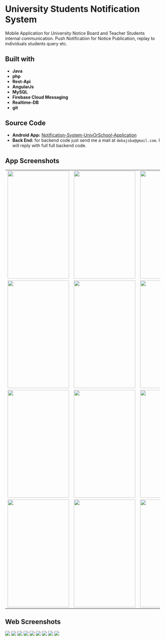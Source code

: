 # University Students Notification System

Mobile Application for University Notice Board and Teacher Students internal communication.
Push Notification for Notice Publication, replay to individuals students query etc.

## Built with
* **Java**
* **php**
* **Rest-Api**
* **AngularJs**
* **MySQL**
* **Firebase Cloud Messaging**
* **Realtime-DB**
* **git**

## Source Code 
- **Android App:**
[Notification-System-UnivOrSchool-Application](https://github.com/absjabed/Notification-System-UnivOrSchool-Application)
- **Back End:**
 for backend code just send me a mail at ```debajsba@gmail.com```. I will reply with full full backend code.

## App Screenshots
|||||
|:---:|:---:|:---:|:---:|
| <img src="./univnotify/a1univlogin.png" width="200" height="350" /> | <img src="./univnotify/a2teacherlogin.png" width="200" height="350" /> | <img src="./univnotify/a2teacherReg.png" width="200" height="350"/> | <img src="./univnotify/a3teacherhome.png" width="200" height="350" /> |
| <img src="./univnotify/a4teacherProfile.png" width="200" height="350" /> | <img src="./univnotify/a5sendpushnotification.png" width="200" height="350" /> | <img src="./univnotify/a6noticeList.png" width="200" height="350"/> | <img src="./univnotify/a7logout.png" width="200" height="350"/> |
| <img src="./univnotify/a8studentHome.png" width="200" height="350" /> | <img src="./univnotify/a9studentProfile.png" width="200" height="350" /> | <img src="./univnotify/a10task.png" width="200" height="350"/> | <img src="./univnotify/a11tasklist.png" width="200" height="350"/> |
| <img src="./univnotify/a12enquery.png" width="200" height="350" /> | <img src="./univnotify/a13notificationbar.png" width="200" height="350" /> | <img src="./univnotify/a14notification.png" width="200" height="350"/> | <img src="./univnotify/notificationlist.png" width="200" height="350" /> |



## Web Screenshots


<img src="./univnotify/1login.jpg" />

<img src="./univnotify/2home.jpg" />

<img src="./univnotify/3registeredStudents.jpg" />

<img src="./univnotify/4registeredTeachers.jpg" />

<img src="./univnotify/5sn1.png" />

<img src="./univnotify/6noticeListwb.jpg" />

<img src="./univnotify/7sq1.png" />

<img src="./univnotify/8reply.png" />

<img src="./univnotify/9ta1.png" />
